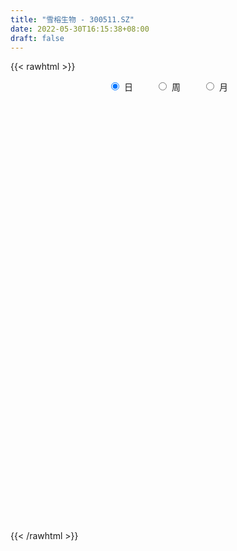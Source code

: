 ```yaml
---
title: "雪榕生物 - 300511.SZ"
date: 2022-05-30T16:15:38+08:00
draft: false
---
```

{{< rawhtml >}}
    <div style="text-align: center">
        <label style="padding: 1rem;"><input style="margin-right: .5rem" type="radio" name="period" value="D" checked onclick="period_change(this)">日</label>
        <label style="padding: 1rem;"><input style="margin-right: .5rem" type="radio" name="period" value="W" onclick="period_change(this)">周</label>
        <label style="padding: 1rem;"><input style="margin-right: .5rem" type="radio" name="period" value="M" onclick="period_change(this)">月</label>
    </div>
    <div id="chart" style="height: 700px;"></div> 
    <script type="text/javascript">
        const D_v = [44105.05,48183.0,91021.62,56270.04,50397.91,55026.32,52101.55,56807.68,42021.41,59966.57,47450.3,45475.47,121445.11,72279.64,46124.0,41350.64,119183.31,88442.79,115223.0,77424.42,81793.3,76976.59,114224.34,169568.9,143324.99,143566.6,100910.47,79691.51,151048.76,86563.44,61925.25,66791.59,56561.8,109173.75,76303.4,60794.89,41302.2,80611.45,168809.55,104463.49,280305.01,155764.89,231753.25,392943.14,343213.12,231057.03,154449.56,175449.42,215106.99,144795.29,91405.45,91429.14,91650.28,351792.49,144865.39,103583.83,100974.8,97879.5,126583.24,91226.6,120146.3,159787.6,432576.89,272882.34,184218.5,126060.8,100866.43,78853.87,89069.6,71486.83,101091.0,67487.87,121343.49,80609.3,71752.02,50820.68,119607.05,84742.23,64985.0,168817.7,167848.0,98514.15,75879.36,81253.44,53378.8,143262.3,135442.17,66050.2,89398.7,73945.43,69590.65,61845.95,50709.11,45863.32,161149.28,209681.33,131651.74,96053.96,64115.15,160103.49,105502.4,116628.65,71877.2,69731.7,63117.65,247404.85,145472.75,131376.05,135578.92,163453.27,186501.8,229728.95,319893.88,370454.08,218494.8,186857.35,165157.24,142527.35,136182.25,124388.95,158692.09,120150.5,90552.47,144576.44,78513.25,93270.04,108899.87,78998.01,85967.89,82043.5,87325.1,81873.4,69742.25,79411.39,41191.35,61521.7,40797.6,41831.65,79365.2,117081.95,69969.27,77482.04,64727.15,94254.89,283208.64,212677.29,139303.24,132384.7,148859.9,167330.5,164919.76,124432.65,114529.89,156325.25,86638.79,229103.77,305324.61,320240.43,236280.56,153918.71,297615.9,779613.52,595755.67,423946.59,372591.3,426921.8,210145.46,224229.0,152077.8,101393.2,262967.05,94788.69,90311.86,86874.75,69801.15,92676.85,97233.24,75471.78,101868.75,60715.85,83161.24,56642.45,73461.25,59890.05,107588.43,81659.0,98223.41,135690.95,71035.7,64750.3,70504.45,134549.78,84451.7,87719.94,89473.85,115909.9,110496.95,81986.12,101397.95,79595.27,99162.25,85979.6,74522.75,248680.76,356807.7,239466.9,137625.9,99340.76,164837.9,120725.53,324627.28,214015.73,163363.37,178017.55,182155.35,146765.42,111727.8,317744.75,216799.9,232959.84,309408.63,239467.78,357927.95,342467.8,386340.88,317728.95,262374.2,202306.75,131460.35,186450.77,143966.0,105448.94,98058.4,101684.13,183606.7,159068.27,121143.95,91070.65,68399.05,175207.04,119706.35,79776.0,102136.15,85482.2,110465.25,110916.23,70596.64,60146.0,66246.2,72972.0]
const D_histogram = [0.0,-0.0095726496,0.0009054472,0.0093597344,0.0128901335,0.0188634759,0.0215446453,0.0181436287,0.0110673496,0.0147967455,0.0116679939,0.007568992,0.0202902505,0.0166757652,0.0157373548,0.0139368742,-0.0100393219,-0.0364242471,-0.0781689968,-0.1016474296,-0.120510732,-0.1199016068,-0.1106752524,-0.0803247792,-0.0547346558,-0.0231341263,-0.0110682211,0.0015481816,0.0189501371,0.0211653848,0.0162502377,0.008362873,0.0028360478,0.0150264404,0.0102067576,-0.0012160587,-0.006603367,-0.0085484504,0.0102925568,0.0175382115,0.0445379172,0.0555987804,0.0782991187,0.1171372319,0.1254966539,0.0999884898,0.0837181902,0.0528402815,-0.0048404555,-0.0730950509,-0.1059419205,-0.1139943867,-0.1026333781,-0.1471127439,-0.163936189,-0.1653607654,-0.1611492965,-0.1468769775,-0.1222448923,-0.0985139065,-0.0808344332,-0.0498215339,0.0231360194,0.0393724789,0.0478343246,0.043850642,0.0340897599,0.0332671813,0.0380142565,0.0369823182,0.0240017156,0.0201120976,-0.0021721191,-0.0150291119,-0.0142491211,-0.0119500881,0.0039713015,0.014185534,0.0240839121,0.0466122468,0.0610915196,0.0651602926,0.0674475738,0.0594101478,0.0541217957,0.0583684991,0.0433470489,0.0265099955,0.0285024607,0.0197913099,0.0149937107,0.004570078,-0.010120189,-0.0145661896,0.0112875193,0.0381588857,0.0488562476,0.0474675768,0.0429354596,0.0321055772,0.0261192189,0.0336337978,0.0319091485,0.0237730348,0.0132670177,0.033066751,0.0330958192,0.0263996514,0.0093973237,0.0193521749,0.0341501267,0.0517682488,0.0828759703,0.1174282189,0.1156844334,0.0948478006,0.0763219638,0.067061634,0.0435196867,0.0185429824,0.0188229459,0.0061577733,-0.007589499,-0.0353169436,-0.0485748709,-0.0621686967,-0.0732042216,-0.0723182557,-0.0651180994,-0.0675910672,-0.0771196242,-0.0699735615,-0.0551440013,-0.0501901655,-0.0432752407,-0.0468821817,-0.0421100259,-0.034792908,-0.0204413429,-0.0030246419,0.0058344588,0.013957528,0.0135035104,0.0134101538,0.0275570682,0.0294034432,0.0303962151,0.0326471732,0.0291125631,0.0278141975,0.0355802544,0.0325850958,0.0152696391,0.015378465,0.0123278519,0.0259359069,0.0377256428,0.0540534361,0.033955869,0.029017992,0.0382418654,0.1112927255,0.1277303863,0.1234855938,0.1081330405,0.0500006388,0.0120222799,-0.0343347873,-0.0745006236,-0.1027669651,-0.1614258903,-0.1852754237,-0.2047798918,-0.1945447002,-0.176611408,-0.1454561821,-0.1117826253,-0.0818701354,-0.0748417722,-0.0638474726,-0.0514363956,-0.0361179786,-0.02990882,-0.0162647848,0.0051901748,0.0131735672,0.0243900707,0.0216732086,0.0211652106,0.0194673696,0.0260028644,0.0360206342,0.0412320137,0.0385964393,0.0310927381,0.00554404,-0.0197774176,-0.0269913831,-0.0173108235,-0.0211216545,-0.0478187799,-0.0484233202,-0.0395514192,0.0055176764,0.0587739436,0.082965377,0.0855677559,0.076859793,0.0747457432,0.0696851487,0.0852203575,0.0858525823,0.0794677944,0.0707529866,0.0666169416,0.0456322854,0.0176359978,0.0281538526,0.0219909659,0.0184093932,0.0338223005,0.0321757499,0.0402712939,0.057147709,0.054262151,0.0160434034,-0.0532035819,-0.1406998691,-0.204094603,-0.2026458027,-0.1933535944,-0.1683427079,-0.1395124965,-0.1165016994,-0.0674466528,-0.0332033461,-0.0150685775,-0.0009266958,0.0106114697,0.0332903504,0.0336075035,0.0313027146,0.032509432,0.037056093,0.047202424,0.0295865697,0.0266965892,0.0248308555,0.02556284,0.0227209761]
const D_fast = [0.0,-0.011965812,-0.0012613534,0.0095328675,0.0162857998,0.0269750112,0.035042342,0.0361772326,0.0318677909,0.0392963732,0.03908462,0.0368778661,0.0546716873,0.0552261433,0.0582220716,0.0599058095,0.0334197829,-0.002071204,-0.0633582029,-0.1122484932,-0.1612394785,-0.190605755,-0.2090482137,-0.1987789354,-0.1868724759,-0.1610554779,-0.151756628,-0.13875318,-0.1166136901,-0.1091070962,-0.109959684,-0.1157563304,-0.1205741436,-0.1046271409,-0.1068951344,-0.1186219653,-0.1256601153,-0.1297423113,-0.108328165,-0.0966979573,-0.0585637723,-0.033603214,0.0086719039,0.0767943251,0.1165279106,0.1160168689,0.1206761169,0.1030082786,0.0441174277,-0.0424109304,-0.1017432802,-0.138294343,-0.152591679,-0.2338492307,-0.2916567231,-0.3344214909,-0.3704973461,-0.3929442714,-0.3988734093,-0.3997709001,-0.4023000351,-0.3837425193,-0.3050009612,-0.2789213819,-0.258500955,-0.2515219772,-0.2527604194,-0.2452662026,-0.2310155632,-0.2228019219,-0.2297820956,-0.2286436893,-0.2514709358,-0.2680852065,-0.2708674961,-0.2715559851,-0.2546417701,-0.2408811541,-0.2249617979,-0.1907804016,-0.1610282488,-0.1406694027,-0.121520228,-0.1147051171,-0.1064630203,-0.0876241921,-0.09180888,-0.1020184346,-0.0929003542,-0.0966636775,-0.097712849,-0.1069939623,-0.1242142765,-0.1323018245,-0.1036262358,-0.067215148,-0.0443037242,-0.0338255007,-0.027623753,-0.0304272412,-0.0298837947,-0.0139607664,-0.0077081286,-0.0099009835,-0.0170902462,0.0109761748,0.0192791978,0.0191829429,0.0045299461,0.019322841,0.0426583246,0.0732185088,0.1250452229,0.1889545263,0.2161318491,0.2190071664,0.2195618206,0.2270668992,0.2144048737,0.1940639149,0.1990496149,0.1879238856,0.1722792386,0.1357225581,0.1103209131,0.081184913,0.0518483328,0.0346547348,0.0255753662,0.0062046316,-0.0226038315,-0.0329511592,-0.0319075993,-0.0395013048,-0.0434051902,-0.0587326767,-0.0644880273,-0.0658691364,-0.056627907,-0.0399673665,-0.0296496511,-0.0180371999,-0.0151153399,-0.011856158,0.0091800234,0.0183772592,0.0269690849,0.0373818363,0.041125367,0.0467805507,0.0634416713,0.0685927865,0.0550947397,0.0590481818,0.0590795317,0.0791715634,0.10039271,0.1302338623,0.1186252624,0.1209418835,0.1397262232,0.2406002647,0.288970522,0.315597128,0.3272778349,0.2816455929,0.2466728039,0.1917320399,0.1329410476,0.0789829649,-0.0200324329,-0.0902008222,-0.1609002632,-0.1993012467,-0.2255208065,-0.2307296262,-0.2250017256,-0.2155567696,-0.2272388495,-0.232206418,-0.2326544399,-0.2263655176,-0.2276335639,-0.2180557249,-0.1953032217,-0.1840264374,-0.1667124163,-0.1640109762,-0.1592276715,-0.1560586702,-0.1430224592,-0.1239995309,-0.1084801479,-0.1014666126,-0.1011971292,-0.1253598174,-0.1556256293,-0.1695874406,-0.1642345868,-0.1733258315,-0.2119776519,-0.2246880222,-0.225703976,-0.1792554614,-0.1113057082,-0.0663729305,-0.0423786127,-0.0318716273,-0.0152992413,-0.0029385487,0.0339017496,0.0559971199,0.0694792806,0.0784527195,0.0909709098,0.0813943249,0.0578070368,0.0753633548,0.0746982096,0.0757189851,0.0995874676,0.1059848545,0.124148222,0.1553115643,0.1659915441,0.1317836473,0.0492357665,-0.073435488,-0.1878538726,-0.237066523,-0.2761127133,-0.2931875037,-0.2992354165,-0.3053500442,-0.2731566609,-0.2472141906,-0.2328465664,-0.2189363587,-0.2047453258,-0.1737438575,-0.1650248285,-0.1595039387,-0.1501698634,-0.1363591791,-0.1144122421,-0.124631454,-0.1208472872,-0.116505307,-0.1093826125,-0.1065442324]
const D_slow = [0.0,-0.0023931624,-0.0021668006,0.000173133,0.0033956664,0.0081115354,0.0134976967,0.0180336039,0.0208004413,0.0244996276,0.0274166261,0.0293088741,0.0343814367,0.0385503781,0.0424847168,0.0459689353,0.0434591048,0.0343530431,0.0148107939,-0.0106010635,-0.0407287465,-0.0707041482,-0.0983729613,-0.1184541561,-0.1321378201,-0.1379213517,-0.1406884069,-0.1403013615,-0.1355638272,-0.130272481,-0.1262099216,-0.1241192034,-0.1234101914,-0.1196535813,-0.1171018919,-0.1174059066,-0.1190567483,-0.1211938609,-0.1186207217,-0.1142361689,-0.1031016895,-0.0892019944,-0.0696272148,-0.0403429068,-0.0089687433,0.0160283791,0.0369579267,0.050167997,0.0489578832,0.0306841205,0.0041986403,-0.0242999563,-0.0499583009,-0.0867364868,-0.1277205341,-0.1690607254,-0.2093480496,-0.2460672939,-0.276628517,-0.3012569936,-0.3214656019,-0.3339209854,-0.3281369806,-0.3182938608,-0.3063352797,-0.2953726192,-0.2868501792,-0.2785333839,-0.2690298198,-0.2597842402,-0.2537838113,-0.2487557869,-0.2492988167,-0.2530560946,-0.2566183749,-0.2596058969,-0.2586130716,-0.2550666881,-0.24904571,-0.2373926484,-0.2221197684,-0.2058296953,-0.1889678018,-0.1741152649,-0.160584816,-0.1459926912,-0.1351559289,-0.1285284301,-0.1214028149,-0.1164549874,-0.1127065597,-0.1115640403,-0.1140940875,-0.1177356349,-0.1149137551,-0.1053740337,-0.0931599718,-0.0812930776,-0.0705592126,-0.0625328184,-0.0560030136,-0.0475945642,-0.0396172771,-0.0336740184,-0.0303572639,-0.0220905762,-0.0138166214,-0.0072167085,-0.0048673776,-0.0000293339,0.0085081978,0.02145026,0.0421692526,0.0715263073,0.1004474157,0.1241593658,0.1432398568,0.1600052653,0.1708851869,0.1755209325,0.180226669,0.1817661123,0.1798687376,0.1710395017,0.158895784,0.1433536098,0.1250525544,0.1069729905,0.0906934656,0.0737956988,0.0545157927,0.0370224024,0.023236402,0.0106888607,-0.0001299495,-0.0118504949,-0.0223780014,-0.0310762284,-0.0361865641,-0.0369427246,-0.0354841099,-0.0319947279,-0.0286188503,-0.0252663118,-0.0183770448,-0.011026184,-0.0034271302,0.0047346631,0.0120128039,0.0189663532,0.0278614168,0.0360076908,0.0398251006,0.0436697168,0.0467516798,0.0532356565,0.0626670672,0.0761804262,0.0846693935,0.0919238915,0.1014843578,0.1293075392,0.1612401358,0.1921115342,0.2191447943,0.231644954,0.234650524,0.2260668272,0.2074416713,0.18174993,0.1413934574,0.0950746015,0.0438796285,-0.0047565465,-0.0489093985,-0.085273444,-0.1132191004,-0.1336866342,-0.1523970773,-0.1683589454,-0.1812180443,-0.190247539,-0.197724744,-0.2017909402,-0.2004933965,-0.1972000047,-0.191102487,-0.1856841848,-0.1803928822,-0.1755260398,-0.1690253237,-0.1600201651,-0.1497121617,-0.1400630519,-0.1322898673,-0.1309038573,-0.1358482117,-0.1425960575,-0.1469237634,-0.152204177,-0.164158872,-0.176264702,-0.1861525568,-0.1847731377,-0.1700796518,-0.1493383076,-0.1279463686,-0.1087314203,-0.0900449845,-0.0726236973,-0.051318608,-0.0298554624,-0.0099885138,0.0076997329,0.0243539683,0.0357620396,0.040171039,0.0472095022,0.0527072437,0.0573095919,0.0657651671,0.0738091046,0.083876928,0.0981638553,0.111729393,0.1157402439,0.1024393484,0.0672643811,0.0162407304,-0.0344207203,-0.0827591189,-0.1248447959,-0.15972292,-0.1888483448,-0.205710008,-0.2140108445,-0.2177779889,-0.2180096629,-0.2153567955,-0.2070342079,-0.198632332,-0.1908066533,-0.1826792953,-0.1734152721,-0.1616146661,-0.1542180237,-0.1475438764,-0.1413361625,-0.1349454525,-0.1292652085]
const D_data = [['2021-05-19', 8.73, 8.75, 8.7, 8.77],['2021-05-20', 8.77, 8.6, 8.58, 8.77],['2021-05-21', 8.59, 8.85, 8.58, 9.08],['2021-05-24', 8.85, 8.88, 8.73, 8.94],['2021-05-25', 8.79, 8.86, 8.75, 8.88],['2021-05-26', 8.87, 8.93, 8.8, 8.99],['2021-05-27', 9.04, 8.93, 8.91, 9.04],['2021-05-28', 8.93, 8.87, 8.83, 8.97],['2021-05-31', 8.86, 8.81, 8.75, 8.86],['2021-06-01', 8.81, 8.95, 8.81, 8.95],['2021-06-02', 8.96, 8.88, 8.87, 8.99],['2021-06-03', 8.94, 8.86, 8.84, 8.95],['2021-06-04', 8.84, 9.11, 8.82, 9.22],['2021-06-07', 9.1, 8.95, 8.91, 9.1],['2021-06-08', 8.97, 8.99, 8.88, 9.01],['2021-06-09', 8.94, 8.99, 8.93, 9.05],['2021-06-10', 8.99, 8.65, 8.61, 9.0],['2021-06-11', 8.68, 8.47, 8.47, 8.68],['2021-06-15', 8.3, 8.05, 7.9, 8.31],['2021-06-16', 8.04, 8.03, 7.96, 8.25],['2021-06-17', 8.03, 7.88, 7.84, 8.06],['2021-06-18', 7.89, 7.97, 7.73, 7.98],['2021-06-21', 7.93, 8.0, 7.88, 8.19],['2021-06-22', 8.0, 8.28, 7.95, 8.39],['2021-06-23', 8.28, 8.3, 8.06, 8.42],['2021-06-24', 8.26, 8.48, 8.16, 8.56],['2021-06-25', 8.44, 8.32, 8.27, 8.49],['2021-06-28', 8.33, 8.37, 8.29, 8.45],['2021-06-29', 8.36, 8.5, 8.2, 8.65],['2021-06-30', 8.49, 8.36, 8.28, 8.5],['2021-07-01', 8.37, 8.26, 8.21, 8.4],['2021-07-02', 8.21, 8.18, 8.1, 8.48],['2021-07-05', 8.13, 8.16, 8.03, 8.22],['2021-07-06', 8.2, 8.39, 8.08, 8.42],['2021-07-07', 8.27, 8.19, 8.16, 8.33],['2021-07-08', 8.19, 8.05, 8.04, 8.2],['2021-07-09', 8.01, 8.06, 7.99, 8.1],['2021-07-12', 8.1, 8.06, 8.04, 8.14],['2021-07-13', 8.05, 8.35, 7.92, 8.36],['2021-07-14', 8.28, 8.27, 8.24, 8.45],['2021-07-15', 8.29, 8.62, 8.02, 8.68],['2021-07-16', 8.49, 8.55, 8.43, 8.67],['2021-07-19', 8.53, 8.83, 8.26, 8.96],['2021-07-20', 8.82, 9.27, 8.73, 9.68],['2021-07-21', 8.98, 9.11, 8.85, 9.11],['2021-07-22', 8.99, 8.73, 8.69, 8.99],['2021-07-23', 8.66, 8.81, 8.62, 8.85],['2021-07-26', 8.73, 8.56, 8.53, 8.92],['2021-07-27', 8.51, 8.01, 7.99, 8.51],['2021-07-28', 7.99, 7.51, 7.43, 7.99],['2021-07-29', 7.58, 7.61, 7.54, 7.67],['2021-07-30', 7.58, 7.72, 7.43, 7.75],['2021-08-02', 7.7, 7.88, 7.65, 7.94],['2021-08-03', 7.32, 6.98, 6.82, 7.33],['2021-08-04', 6.88, 7.02, 6.85, 7.03],['2021-08-05', 7.0, 7.01, 6.93, 7.06],['2021-08-06', 7.04, 6.93, 6.86, 7.04],['2021-08-09', 6.88, 6.95, 6.88, 6.96],['2021-08-10', 6.95, 7.04, 6.89, 7.11],['2021-08-11', 7.05, 7.03, 6.97, 7.08],['2021-08-12', 7.03, 6.95, 6.93, 7.06],['2021-08-13', 6.94, 7.15, 6.89, 7.17],['2021-08-16', 7.13, 7.9, 7.08, 8.36],['2021-08-17', 7.75, 7.41, 7.38, 7.84],['2021-08-18', 7.41, 7.37, 7.29, 7.58],['2021-08-19', 7.32, 7.22, 7.15, 7.37],['2021-08-20', 7.2, 7.1, 7.0, 7.2],['2021-08-23', 7.12, 7.17, 7.09, 7.19],['2021-08-24', 7.17, 7.24, 7.13, 7.28],['2021-08-25', 7.23, 7.17, 7.11, 7.23],['2021-08-26', 7.15, 6.97, 6.97, 7.17],['2021-08-27', 6.95, 7.02, 6.92, 7.05],['2021-08-30', 6.95, 6.69, 6.63, 6.95],['2021-08-31', 6.69, 6.67, 6.58, 6.76],['2021-09-01', 6.65, 6.76, 6.61, 6.77],['2021-09-02', 6.76, 6.74, 6.67, 6.76],['2021-09-03', 6.7, 6.92, 6.7, 7.03],['2021-09-06', 6.89, 6.89, 6.8, 6.93],['2021-09-07', 6.87, 6.92, 6.85, 6.95],['2021-09-08', 6.92, 7.16, 6.9, 7.31],['2021-09-09', 7.15, 7.17, 7.15, 7.43],['2021-09-10', 7.15, 7.11, 7.07, 7.28],['2021-09-13', 7.08, 7.13, 6.93, 7.17],['2021-09-14', 7.12, 7.01, 6.98, 7.22],['2021-09-15', 7.04, 7.03, 6.94, 7.1],['2021-09-16', 7.05, 7.17, 7.03, 7.26],['2021-09-17', 7.18, 6.92, 6.84, 7.18],['2021-09-22', 6.79, 6.82, 6.78, 6.9],['2021-09-23', 6.85, 7.02, 6.83, 7.09],['2021-09-24', 7.02, 6.87, 6.84, 7.02],['2021-09-27', 6.95, 6.88, 6.8, 6.98],['2021-09-28', 6.88, 6.76, 6.67, 6.93],['2021-09-29', 6.71, 6.62, 6.62, 6.78],['2021-09-30', 6.68, 6.67, 6.63, 6.72],['2021-10-08', 6.69, 7.09, 6.69, 7.09],['2021-10-11', 7.08, 7.25, 6.99, 7.45],['2021-10-12', 7.15, 7.17, 7.08, 7.34],['2021-10-13', 7.29, 7.07, 6.96, 7.29],['2021-10-14', 7.11, 7.04, 6.96, 7.11],['2021-10-15', 7.04, 6.94, 6.92, 7.35],['2021-10-18', 6.79, 6.97, 6.61, 7.04],['2021-10-19', 6.97, 7.16, 6.85, 7.21],['2021-10-20', 7.12, 7.08, 7.04, 7.22],['2021-10-21', 7.1, 6.99, 6.98, 7.16],['2021-10-22', 7.04, 6.92, 6.9, 7.08],['2021-10-25', 7.04, 7.34, 7.04, 7.45],['2021-10-26', 7.31, 7.17, 7.16, 7.39],['2021-10-27', 7.14, 7.09, 6.91, 7.2],['2021-10-28', 7.09, 6.91, 6.75, 7.09],['2021-10-29', 6.82, 7.24, 6.81, 7.31],['2021-11-01', 7.24, 7.39, 7.2, 7.58],['2021-11-02', 7.39, 7.55, 7.37, 7.73],['2021-11-03', 7.51, 7.91, 7.45, 8.15],['2021-11-04', 7.88, 8.22, 7.8, 8.38],['2021-11-05', 8.1, 7.96, 7.88, 8.14],['2021-11-08', 7.9, 7.76, 7.69, 8.0],['2021-11-09', 7.7, 7.77, 7.67, 7.96],['2021-11-10', 7.71, 7.89, 7.64, 7.89],['2021-11-11', 7.88, 7.69, 7.66, 7.89],['2021-11-12', 7.64, 7.59, 7.54, 7.74],['2021-11-15', 7.6, 7.88, 7.59, 7.9],['2021-11-16', 7.86, 7.72, 7.68, 7.91],['2021-11-17', 7.69, 7.66, 7.52, 7.7],['2021-11-18', 7.7, 7.38, 7.38, 7.72],['2021-11-19', 7.37, 7.44, 7.26, 7.47],['2021-11-22', 7.47, 7.34, 7.29, 7.47],['2021-11-23', 7.36, 7.27, 7.23, 7.39],['2021-11-24', 7.24, 7.35, 7.22, 7.36],['2021-11-25', 7.36, 7.41, 7.26, 7.45],['2021-11-26', 7.37, 7.26, 7.23, 7.4],['2021-11-29', 7.2, 7.09, 7.06, 7.28],['2021-11-30', 7.1, 7.24, 7.09, 7.29],['2021-12-01', 7.26, 7.35, 7.2, 7.36],['2021-12-02', 7.39, 7.24, 7.23, 7.44],['2021-12-03', 7.23, 7.26, 7.23, 7.32],['2021-12-06', 7.26, 7.1, 7.09, 7.27],['2021-12-07', 7.12, 7.17, 7.05, 7.17],['2021-12-08', 7.19, 7.2, 7.14, 7.22],['2021-12-09', 7.2, 7.32, 7.18, 7.4],['2021-12-10', 7.32, 7.43, 7.3, 7.52],['2021-12-13', 7.46, 7.39, 7.35, 7.51],['2021-12-14', 7.42, 7.43, 7.3, 7.47],['2021-12-15', 7.45, 7.35, 7.32, 7.45],['2021-12-16', 7.36, 7.36, 7.35, 7.47],['2021-12-17', 7.4, 7.59, 7.3, 7.8],['2021-12-20', 7.58, 7.5, 7.47, 7.7],['2021-12-21', 7.45, 7.52, 7.4, 7.54],['2021-12-22', 7.54, 7.57, 7.52, 7.67],['2021-12-23', 7.54, 7.52, 7.52, 7.78],['2021-12-24', 7.5, 7.56, 7.48, 7.73],['2021-12-27', 7.6, 7.72, 7.6, 7.89],['2021-12-28', 7.65, 7.63, 7.55, 7.75],['2021-12-29', 7.56, 7.42, 7.4, 7.62],['2021-12-30', 7.4, 7.61, 7.4, 7.75],['2021-12-31', 7.65, 7.58, 7.54, 7.69],['2022-01-04', 7.68, 7.84, 7.59, 7.93],['2022-01-05', 8.0, 7.92, 7.84, 8.3],['2022-01-06', 8.21, 8.1, 7.91, 8.39],['2022-01-07', 7.95, 7.68, 7.67, 8.05],['2022-01-10', 7.61, 7.84, 7.58, 7.98],['2022-01-11', 8.1, 8.07, 8.0, 8.39],['2022-01-12', 8.03, 9.17, 7.91, 9.68],['2022-01-13', 9.09, 8.82, 8.77, 9.26],['2022-01-14', 8.92, 8.72, 8.63, 9.07],['2022-01-17', 8.87, 8.65, 8.47, 8.87],['2022-01-18', 8.52, 8.01, 7.98, 8.76],['2022-01-19', 7.88, 8.06, 7.83, 8.18],['2022-01-20', 7.99, 7.75, 7.72, 8.18],['2022-01-21', 7.71, 7.58, 7.56, 7.82],['2022-01-24', 7.52, 7.5, 7.42, 7.65],['2022-01-25', 7.28, 6.8, 6.77, 7.29],['2022-01-26', 6.8, 6.89, 6.74, 6.94],['2022-01-27', 6.86, 6.68, 6.66, 6.91],['2022-01-28', 6.75, 6.87, 6.7, 6.93],['2022-02-07', 6.95, 6.89, 6.78, 6.97],['2022-02-08', 6.95, 7.05, 6.91, 7.13],['2022-02-09', 7.05, 7.14, 7.01, 7.18],['2022-02-10', 7.11, 7.17, 7.07, 7.2],['2022-02-11', 7.15, 6.9, 6.88, 7.15],['2022-02-14', 6.88, 6.92, 6.84, 7.02],['2022-02-15', 6.99, 6.93, 6.88, 7.08],['2022-02-16', 6.97, 6.98, 6.92, 7.0],['2022-02-17', 6.92, 6.87, 6.85, 7.0],['2022-02-18', 6.82, 6.97, 6.8, 6.98],['2022-02-21', 6.99, 7.13, 6.98, 7.17],['2022-02-22', 7.08, 7.02, 6.96, 7.16],['2022-02-23', 7.13, 7.1, 6.99, 7.24],['2022-02-24', 7.03, 6.94, 6.87, 7.15],['2022-02-25', 6.96, 6.95, 6.92, 7.08],['2022-02-28', 6.97, 6.92, 6.81, 6.99],['2022-03-01', 6.92, 7.03, 6.91, 7.04],['2022-03-02', 7.02, 7.12, 6.97, 7.24],['2022-03-03', 7.1, 7.11, 7.05, 7.19],['2022-03-04', 7.18, 7.03, 6.99, 7.18],['2022-03-07', 7.02, 6.95, 6.89, 7.14],['2022-03-08', 6.94, 6.63, 6.63, 6.94],['2022-03-09', 6.65, 6.47, 6.15, 6.73],['2022-03-10', 6.58, 6.57, 6.51, 6.72],['2022-03-11', 6.52, 6.75, 6.44, 6.75],['2022-03-14', 6.66, 6.56, 6.54, 6.84],['2022-03-15', 6.55, 6.14, 6.12, 6.66],['2022-03-16', 6.21, 6.33, 6.05, 6.36],['2022-03-17', 6.36, 6.41, 6.33, 6.52],['2022-03-18', 6.38, 6.97, 6.37, 7.11],['2022-03-21', 6.9, 7.34, 6.8, 7.41],['2022-03-22', 7.15, 7.22, 7.07, 7.37],['2022-03-23', 7.11, 7.07, 7.02, 7.23],['2022-03-24', 7.0, 6.96, 6.92, 7.12],['2022-03-25', 6.96, 7.06, 6.92, 7.23],['2022-03-28', 7.2, 7.05, 6.98, 7.23],['2022-03-29', 7.0, 7.39, 6.99, 7.44],['2022-03-30', 7.26, 7.31, 7.14, 7.36],['2022-03-31', 7.26, 7.27, 7.21, 7.43],['2022-04-01', 7.32, 7.26, 7.21, 7.54],['2022-04-06', 7.04, 7.34, 6.95, 7.42],['2022-04-07', 7.31, 7.11, 7.07, 7.35],['2022-04-08', 7.19, 6.92, 6.9, 7.19],['2022-04-11', 6.9, 7.38, 6.88, 7.66],['2022-04-12', 7.25, 7.21, 7.03, 7.34],['2022-04-13', 7.18, 7.24, 7.04, 7.4],['2022-04-14', 7.24, 7.54, 7.06, 7.55],['2022-04-15', 7.5, 7.4, 7.25, 7.5],['2022-04-18', 7.49, 7.58, 7.46, 8.06],['2022-04-19', 7.61, 7.81, 7.5, 7.93],['2022-04-20', 7.71, 7.66, 7.56, 8.07],['2022-04-21', 7.52, 7.15, 7.09, 7.77],['2022-04-22', 7.06, 6.47, 6.41, 7.12],['2022-04-25', 6.32, 5.75, 5.73, 6.32],['2022-04-26', 5.81, 5.51, 5.45, 5.9],['2022-04-27', 5.5, 5.99, 5.37, 6.03],['2022-04-28', 5.98, 5.95, 5.87, 6.15],['2022-04-29', 6.01, 6.08, 5.99, 6.12],['2022-05-05', 6.08, 6.13, 6.02, 6.24],['2022-05-06', 6.0, 6.07, 5.91, 6.2],['2022-05-09', 6.02, 6.49, 6.02, 6.58],['2022-05-10', 6.43, 6.46, 6.35, 6.64],['2022-05-11', 6.38, 6.35, 6.34, 6.55],['2022-05-12', 6.31, 6.35, 6.24, 6.48],['2022-05-13', 6.36, 6.36, 6.27, 6.48],['2022-05-16', 6.48, 6.58, 6.36, 6.68],['2022-05-17', 6.57, 6.36, 6.31, 6.57],['2022-05-18', 6.31, 6.32, 6.27, 6.44],['2022-05-19', 6.25, 6.36, 6.2, 6.41],['2022-05-20', 6.35, 6.42, 6.32, 6.45],['2022-05-23', 6.4, 6.54, 6.38, 6.59],['2022-05-24', 6.51, 6.18, 6.18, 6.58],['2022-05-25', 6.2, 6.31, 6.18, 6.31],['2022-05-26', 6.32, 6.31, 6.13, 6.36],['2022-05-27', 6.28, 6.34, 6.2, 6.36],['2022-05-30', 6.39, 6.29, 6.26, 6.5]]
const W_v = [306144.94,277089.55,220577.56,128524.93,114301.92,150573.75,166359.02,320693.07,260692.18,109357.56,86397.58,93411.08,97375.51,51850.99,65201.19,56407.98,48884.15,41430.06,43051.23,37607.16,37632.7,70051.25,83906.93,39027.82,39630.27,33706.6,37582.25,57574.41,37771.94,12984.6,9093.99,28660.91,63254.9,280605.86,129727.0,106040.4,70763.88,171421.01,112536.3,229754.82,244284.16,570919.7000000001,645856.4,1198799.74,538363.0,283249.7,230881.42,365605.24,289176.89,295555.52,408574.12,411841.99,300926.64,195462.5,174501.74,206128.64,192175.15,431058.69,306640.01,207862.44,204364.9,155787.67,180930.79,204192.33,222969.85,263894.08,234079.97,321589.56,270702.46,210811.61,311312.48,192515.49,175493.52,150277.82,95721.64,164777.92,156996.98,167044.98,182960.84,395681.47,476309.68,372462.17,573950.38,476048.21,216924.0,276136.86,290108.97,341875.56,373258.59,291119.75,115888.39,430123.99,699534.59,769781.3300000001,441632.29,384335.15,448348.01,257045.72,260795.38,350767.18,282082.91,559413.9300000001,327316.88,394909.42,301056.5,191343.48,240743.22,265347.96,372765.87,233781.47,287436.77,341452.64,37798.15,171347.95,296421.79,230905.65,291742.44,207255.29,156583.91,148174.44,211506.98,181254.48,159198.66,196145.84,160299.36,281516.83,348192.55,952240.7999999999,266969.74,696765.35,1137258.5,655916.77,513226.16,572179.75,671443.3300000001,1435768.6699999999,1288676.9800000002,1121780.8400000001,854032.63,528436.41,736415.63,2146211.5099999998,1188728.9299999999,1048432.13,2025816.29,1620160.3599999999,1279430.3599999999,900478.9600000001,645454.51,473793.3,1894555.8799999999,1773818.3799999999,1918239.9399999999,1671114.7,1079336.5699999998,1183639.48,657943.17,760544.8299999998,994758.75,656457.75,719743.8999999999,387943.6,394449.88,285831.61,130269.5,560137.6900000001,382081.76,285509.45,251129.4,319659.58,286061.96,342888.83,522439.02,787902.7000000001,442704.35,523809.45,443561.75,627221.6700000002,460558.46,412443.1,504558.26,382970.5600000001,147534.62,315144.01,776699.4299999999,497102.03,386752.9,536576.01,467510.46,368932.41,271604.72,509877.03,340223.49,320794.46,105384.1,275375.16,271523.41,270603.5,316358.86,367380.3799999999,351417.3099999999,671595.2999999999,446020.55,344136.04,789954.39,1353416.1000000001,718186.29,792866.79,595623.24,1116604.96,407989.17,444132.54,584907.08,489216.0699999999,229394.33,228009.03,161149.28,661605.6699999999,426857.6,823285.84,1325073.51,755113.1399999999,592484.75,449179.31,359543.49,340598.1,589641.99,800555.63,646846.3400000001,1090949.3700000001,2250850.3899999997,1385965.3600000001,636335.55,437051.77,333870.84,494197.49,441976.17,499264.77,587940.63,998079.16,1000749.46,440648.57,1316380.9000000001,1666839.7799999998,769632.8100000001,199742.53,623288.62,562307.74,418370.32,72972.0]
const W_histogram = [0.0,0.0308813675,-0.0009872974,-0.036415831,-0.0328939184,0.0029663705,0.0646119597,0.1950021575,0.2949449267,0.3251881596,0.3612001562,0.380101119,0.2777066799,0.1821852435,0.1335098094,0.1103365424,0.0198396163,-0.0872426468,-0.168039401,-0.2283805889,-0.2828297912,-0.2715535066,-0.1978218192,-0.149151263,-0.1602133166,-0.1582342926,-0.1568291418,-0.2503903829,-0.3037534677,-0.3081693218,-0.2806530451,-0.2133375327,-0.0929187256,0.0093345936,0.0304859867,0.0765007469,0.1162143918,0.1605702364,0.1022130331,0.0473656064,0.0195406612,0.0266595689,0.0570909898,0.094263214,0.0154981082,-0.0261330177,-0.1123063811,-0.2529718733,-0.3012299746,-0.3282960559,-0.3011941111,-0.3336785901,-0.3156209493,-0.3300251247,-0.2981233817,-0.2836736936,-0.2200424313,-0.1554587898,-0.0748725517,-0.0368624886,0.0075826351,0.0223731063,-0.0547721112,-0.0864226329,-0.0975361154,-0.0722342543,-0.0504712857,0.0055406346,0.010623887,0.0185312479,0.0461824933,0.0465485126,0.0524320154,0.0576571829,0.0792696365,0.1024687513,0.1258253212,0.1446997799,0.147148044,0.1886211248,0.2396589296,0.2738013968,0.3201355541,0.3740286712,0.3871941383,0.3640380017,0.3541489013,0.3449028444,0.3695690233,0.338375997,0.2681151237,0.2440414346,0.2502417718,0.1602116993,0.0932332902,0.0013078213,-0.0572188179,-0.0860036687,-0.1037848794,-0.1060275061,-0.1056446775,-0.0697636384,-0.061313921,-0.0460718231,-0.0851873133,-0.1069250101,-0.1051746494,-0.1128498564,-0.0827920754,-0.0560107962,-0.0655659196,-0.1134489677,-0.1395989564,-0.1398571161,-0.1715134574,-0.1628718857,-0.168914663,-0.1728721925,-0.1880038791,-0.1840031681,-0.1584580783,-0.1278603956,-0.0929131363,-0.0506376495,-0.0170760911,0.0528971596,0.09581476,0.1498301989,0.1472059119,0.1294450506,0.1794396239,0.1910146635,0.1488128091,0.1638480691,0.1650188217,0.2349132539,0.2496348692,0.2128630222,0.2137668158,0.1910422266,0.2003527784,0.2730232579,0.3267871524,0.3009816621,0.3586345507,0.3732050536,0.3666245987,0.2656437165,0.2110910941,0.1263248893,0.1809988273,0.2845396368,0.4340310136,0.5688827854,0.5854759478,0.6503785432,0.6286312373,0.5673927267,0.5305184595,0.356061871,0.1427232344,-0.0469857678,-0.1520350723,-0.2283792238,-0.211715941,-0.2101621628,-0.3309830591,-0.4698022959,-0.5372772566,-0.5577940924,-0.569186904,-0.6000378848,-0.5362367541,-0.5486809992,-0.5799400128,-0.6087036737,-0.5618769304,-0.572083525,-0.5960513338,-0.5869985681,-0.575275847,-0.6297933744,-0.6138944273,-0.4513261944,-0.3295832369,-0.2315035399,-0.2189653268,-0.2085853399,-0.1738189518,-0.1472238405,-0.0934450592,-0.0661541588,-0.0523354036,-0.0897429412,-0.1117693145,-0.0937022495,-0.062579332,-0.0292293794,0.0178746819,0.014929995,-0.0103294678,0.0060173002,0.016300753,0.0234839624,0.0672226938,0.1167495847,0.0808881584,0.012347843,-0.0086542731,-0.0159704457,-0.0162031383,-0.0132232676,0.0101512267,0.0208094974,0.0318258052,0.0328438437,0.0670338871,0.08369435,0.0965997823,0.1279529453,0.1944606388,0.209511599,0.2050838464,0.1862973664,0.1705585027,0.1680151487,0.1728546941,0.169548674,0.1641149257,0.1623637667,0.222631126,0.1789812481,0.0995199189,0.048776405,0.0211342556,0.0036288821,-0.0002318007,-0.0183117029,-0.0124055901,-0.0000431373,0.0227380053,0.0163417928,0.0442863175,0.0022062094,-0.0471015632,-0.0739966346,-0.0661200226,-0.0513894599,-0.0419525201,-0.0343180723]
const W_fast = [0.0,0.0386017094,0.0064862201,-0.0380462712,-0.0427478382,-0.0061459567,0.0716526224,0.2507933596,0.4244723604,0.5360126333,0.662324669,0.7762509115,0.7432831424,0.6933080168,0.6780100351,0.6824209037,0.5968838816,0.4679909568,0.3451843524,0.2277480173,0.1025913671,0.0459792752,0.0702555077,0.0816382482,0.0305228654,-0.0070566837,-0.0448588183,-0.2010176552,-0.3303191069,-0.4117772914,-0.454424276,-0.4404431468,-0.3432540211,-0.2386670535,-0.2098941637,-0.1447542168,-0.0759869739,0.0085114298,-0.0242925153,-0.0672985404,-0.0902383203,-0.0764545203,-0.031750352,0.0289876756,-0.045902903,-0.0940672834,-0.208317242,-0.4122257025,-0.5357912975,-0.6449313928,-0.6931279757,-0.8090321023,-0.8698796988,-0.9667901554,-1.0094192577,-1.0658879931,-1.0572673386,-1.0315483946,-0.9696802944,-0.9408858535,-0.894545071,-0.8741613232,-0.9649995685,-1.0182557484,-1.0537532598,-1.0465099623,-1.0373648151,-0.9799677361,-0.972228512,-0.9596883391,-0.9204914705,-0.908488323,-0.8894968163,-0.869857353,-0.8284274903,-0.7796111877,-0.7247982876,-0.6697488839,-0.6305136088,-0.5418852467,-0.4309327096,-0.3283398931,-0.2019718473,-0.0545715624,0.0553924393,0.1232458031,0.201893928,0.2788735823,0.395932017,0.4493329899,0.4461008975,0.483037567,0.5517983473,0.5018211996,0.458151113,0.3665525994,0.2937212557,0.2434354878,0.1997080572,0.170958554,0.1449302132,0.1633703427,0.1564915798,0.1602157219,0.0998034034,0.0513344541,0.0267911525,-0.0090965186,0.0002632435,0.0130418236,-0.0129047797,-0.0891500697,-0.1501997975,-0.1854222362,-0.2599569418,-0.2920333415,-0.3403047847,-0.3874803622,-0.4496130186,-0.4916130996,-0.5056825294,-0.5070499456,-0.4953309703,-0.465714896,-0.4364223603,-0.3532248197,-0.2863535293,-0.1948805407,-0.1607033498,-0.1461029483,-0.0512484692,0.0080802364,0.0030815842,0.0590788615,0.1015043196,0.2301270651,0.3072573978,0.3237013064,0.3780468039,0.4030827714,0.4624815178,0.6034078118,0.7388684944,0.7883084196,0.9356199459,1.0434917122,1.128567407,1.0939974538,1.092217605,1.0390326226,1.1389562674,1.3136319861,1.5716311163,1.8487035844,2.0116657338,2.2391629649,2.3745734683,2.4551831395,2.5509384871,2.4654973664,2.2878395383,2.0863840942,1.9433260216,1.8098870641,1.7736213617,1.7226345993,1.5190679381,1.2627981273,1.0610038525,0.9010384936,0.747348956,0.566488504,0.4962304461,0.3466159513,0.1703719345,-0.0105676449,-0.1042101342,-0.2574376101,-0.4304182523,-0.5681151286,-0.7002113693,-0.9121772403,-1.0497519,-1.0000152157,-0.9606680675,-0.9204642554,-0.9626673741,-1.004433722,-1.0131220719,-1.0233329207,-0.9929154043,-0.9821630435,-0.9814281393,-1.0412714121,-1.0912401141,-1.0965986115,-1.081120527,-1.0550779192,-1.0035051875,-1.0027173756,-1.0305592053,-1.0127081123,-0.9983494712,-0.9852952712,-0.9247508664,-0.8460365793,-0.861675966,-0.9271293206,-0.950295005,-0.9616037891,-0.9658872662,-0.9662132124,-0.9403009115,-0.9244402665,-0.9054675074,-0.896238508,-0.8452899927,-0.8077059423,-0.7706505645,-0.7073091652,-0.592186312,-0.5247574519,-0.4779142431,-0.4501263815,-0.4232256195,-0.3837651863,-0.3357119674,-0.296630819,-0.2610358358,-0.2221960532,-0.1062709123,-0.1051754782,-0.1597568278,-0.1983062404,-0.2206648258,-0.2372629788,-0.2411816118,-0.2638394397,-0.2610347244,-0.248683056,-0.220217412,-0.2225281763,-0.1835120722,-0.225040628,-0.2861237914,-0.3315180215,-0.3401714152,-0.3382882175,-0.3393394077,-0.3402844779]
const W_slow = [0.0,0.0077203419,0.0074735175,-0.0016304402,-0.0098539198,-0.0091123272,0.0070406627,0.0557912021,0.1295274338,0.2108244737,0.3011245127,0.3961497925,0.4655764625,0.5111227733,0.5445002257,0.5720843613,0.5770442654,0.5552336036,0.5132237534,0.4561286062,0.3854211584,0.3175327817,0.2680773269,0.2307895112,0.190736182,0.1511776089,0.1119703234,0.0493727277,-0.0265656392,-0.1036079697,-0.1737712309,-0.2271056141,-0.2503352955,-0.2480016471,-0.2403801504,-0.2212549637,-0.1922013657,-0.1520588066,-0.1265055484,-0.1146641468,-0.1097789815,-0.1031140893,-0.0888413418,-0.0652755383,-0.0614010113,-0.0679342657,-0.0960108609,-0.1592538293,-0.2345613229,-0.3166353369,-0.3919338647,-0.4753535122,-0.5542587495,-0.6367650307,-0.7112958761,-0.7822142995,-0.8372249073,-0.8760896048,-0.8948077427,-0.9040233648,-0.9021277061,-0.8965344295,-0.9102274573,-0.9318331155,-0.9562171444,-0.974275708,-0.9868935294,-0.9855083707,-0.982852399,-0.978219587,-0.9666739637,-0.9550368356,-0.9419288317,-0.927514536,-0.9076971268,-0.882079939,-0.8506236087,-0.8144486638,-0.7776616528,-0.7305063716,-0.6705916392,-0.60214129,-0.5221074014,-0.4286002336,-0.331801699,-0.2407921986,-0.1522549733,-0.0660292622,0.0263629937,0.1109569929,0.1779857738,0.2389961325,0.3015565754,0.3416095003,0.3649178228,0.3652447781,0.3509400736,0.3294391565,0.3034929366,0.2769860601,0.2505748907,0.2331339811,0.2178055008,0.2062875451,0.1849907167,0.1582594642,0.1319658019,0.1037533378,0.0830553189,0.0690526199,0.0526611399,0.024298898,-0.0106008411,-0.0455651201,-0.0884434845,-0.1291614559,-0.1713901216,-0.2146081698,-0.2616091395,-0.3076099315,-0.3472244511,-0.37918955,-0.4024178341,-0.4150772465,-0.4193462692,-0.4061219793,-0.3821682893,-0.3447107396,-0.3079092616,-0.275547999,-0.230688093,-0.1829344271,-0.1457312249,-0.1047692076,-0.0635145022,-0.0047861887,0.0576225286,0.1108382842,0.1642799881,0.2120405448,0.2621287394,0.3303845539,0.412081342,0.4873267575,0.5769853952,0.6702866586,0.7619428083,0.8283537374,0.8811265109,0.9127077332,0.9579574401,1.0290923493,1.1376001027,1.279820799,1.426189786,1.5887844218,1.7459422311,1.8877904128,2.0204200276,2.1094354954,2.145116304,2.133369862,2.0953610939,2.038266288,1.9853373027,1.932796762,1.8500509972,1.7326004233,1.5982811091,1.458832586,1.31653586,1.1665263888,1.0324672003,0.8952969505,0.7503119473,0.5981360288,0.4576667962,0.314645915,0.1656330815,0.0188834395,-0.1249355223,-0.2823838659,-0.4358574727,-0.5486890213,-0.6310848305,-0.6889607155,-0.7437020472,-0.7958483822,-0.8393031201,-0.8761090802,-0.8994703451,-0.9160088847,-0.9290927357,-0.951528471,-0.9794707996,-1.002896362,-1.018541195,-1.0258485398,-1.0213798693,-1.0176473706,-1.0202297375,-1.0187254125,-1.0146502242,-1.0087792336,-0.9919735602,-0.962786164,-0.9425641244,-0.9394771636,-0.9416407319,-0.9456333434,-0.9496841279,-0.9529899448,-0.9504521382,-0.9452497638,-0.9372933125,-0.9290823516,-0.9123238798,-0.8914002923,-0.8672503468,-0.8352621104,-0.7866469508,-0.734269051,-0.6829980894,-0.6364237478,-0.5937841221,-0.551780335,-0.5085666615,-0.466179493,-0.4251507615,-0.3845598199,-0.3289020384,-0.2841567263,-0.2592767466,-0.2470826454,-0.2417990815,-0.2408918609,-0.2409498111,-0.2455277368,-0.2486291343,-0.2486399187,-0.2429554173,-0.2388699691,-0.2277983898,-0.2272468374,-0.2390222282,-0.2575213869,-0.2740513925,-0.2868987575,-0.2973868875,-0.3059664056]
const W_data = [['2017-07-21', 11.6172, 10.715, 9.833, 11.6172],['2017-07-28', 10.6344, 11.1989, 10.1455, 11.2896],['2017-08-04', 11.1535, 10.4227, 10.4177, 11.4156],['2017-08-11', 10.4227, 10.1808, 10.1556, 10.8864],['2017-08-18', 10.2312, 10.5538, 10.1909, 10.962],['2017-08-25', 10.5689, 11.0527, 10.4933, 11.3854],['2017-09-01', 10.9973, 11.6676, 10.9721, 12.1918],['2017-09-08', 11.6726, 13.1594, 11.3551, 13.4366],['2017-09-15', 13.0284, 13.613, 12.7512, 14.1523],['2017-09-22', 13.613, 13.3661, 13.109, 13.7743],['2017-09-29', 13.3308, 13.9306, 13.109, 14.1574],['2017-10-13', 14.0666, 14.2128, 13.9255, 14.616],['2017-10-20', 14.0364, 12.7915, 12.5798, 14.3539],['2017-10-27', 12.8923, 12.595, 12.4538, 12.9226],['2017-11-03', 12.6706, 12.9931, 12.1212, 13.3358],['2017-11-10', 13.099, 13.2955, 12.6151, 13.356],['2017-11-17', 13.2955, 12.2774, 12.1514, 13.487],['2017-11-24', 12.1464, 11.587, 11.3904, 12.5496],['2017-12-01', 11.587, 11.3803, 11.0326, 11.587],['2017-12-08', 11.3904, 11.1636, 10.5336, 11.4509],['2017-12-15', 11.1636, 10.7806, 10.584, 11.3803],['2017-12-22', 10.831, 11.3148, 10.7201, 11.844],['2017-12-29', 11.1182, 12.1817, 11.1182, 12.4438],['2018-01-05', 12.1666, 12.096, 11.8037, 12.5647],['2018-01-12', 12.1968, 11.3551, 11.2896, 12.1968],['2018-01-19', 11.3954, 11.3904, 11.1384, 11.718],['2018-01-26', 11.5416, 11.2846, 11.1636, 11.718],['2018-02-02', 11.3148, 9.6919, 9.324, 11.4811],['2018-02-09', 9.6667, 9.576, 9.072, 9.8935],['2018-02-14', 9.5407, 9.7776, 9.5407, 10.0548],['2018-02-23', 9.8028, 9.9842, 9.7826, 10.075],['2018-03-02', 10.0044, 10.5134, 9.9036, 10.5437],['2018-03-09', 10.4378, 11.5315, 10.4378, 11.7734],['2018-03-16', 11.5315, 11.839, 11.5315, 13.4165],['2018-03-23', 11.9448, 11.1384, 11.088, 12.0355],['2018-03-30', 11.0124, 11.6424, 10.6848, 11.7382],['2018-04-04', 11.7583, 11.844, 11.5063, 12.0305],['2018-04-13', 11.7684, 12.217, 11.7684, 12.7915],['2018-04-20', 12.3178, 10.9771, 10.9519, 12.348],['2018-04-27', 10.9589, 10.7567, 10.6797, 11.6716],['2018-05-04', 10.6989, 10.8819, 10.6989, 11.7004],['2018-05-11', 10.6797, 11.2671, 10.2367, 11.816],['2018-05-18', 11.1901, 11.6812, 10.6026, 12.3745],['2018-05-25', 11.3827, 11.999, 11.2767, 12.8464],['2018-06-01', 12.0182, 10.4678, 10.2752, 12.0375],['2018-06-08', 10.4774, 10.593, 10.3619, 11.0456],['2018-06-15', 10.5545, 9.6204, 9.4759, 10.6797],['2018-06-22', 9.6107, 8.1566, 7.8099, 9.8033],['2018-06-29', 8.2048, 8.5514, 8.0892, 8.6188],['2018-07-06', 8.5611, 8.3203, 7.9062, 8.6092],['2018-07-13', 8.3107, 8.6959, 8.2048, 8.9077],['2018-07-20', 8.2722, 7.6173, 7.4536, 8.2722],['2018-07-27', 7.6077, 7.8773, 7.4729, 8.3011],['2018-08-03', 7.8196, 7.1358, 6.9336, 7.9062],['2018-08-10', 7.0877, 7.4151, 7.0299, 7.4632],['2018-08-17', 7.3381, 6.9817, 6.9432, 7.444],['2018-08-24', 7.001, 7.4921, 6.9529, 7.887],['2018-08-31', 7.521, 7.5788, 7.521, 8.2336],['2018-09-07', 7.6366, 7.9544, 7.5307, 8.2625],['2018-09-14', 7.9351, 7.5692, 7.5018, 7.9544],['2018-09-21', 7.6559, 7.7329, 7.184, 7.8388],['2018-09-28', 7.7618, 7.4055, 7.3862, 7.7618],['2018-10-12', 7.2706, 5.9417, 5.7491, 7.2706],['2018-10-19', 5.9706, 6.0284, 5.4409, 6.0573],['2018-10-26', 6.0284, 5.961, 5.6624, 6.3365],['2018-11-02', 5.9032, 6.2499, 5.8839, 6.2595],['2018-11-09', 6.221, 6.1439, 6.1343, 6.4039],['2018-11-16', 6.115, 6.6254, 6.0862, 6.818],['2018-11-23', 6.5869, 6.0187, 5.9321, 6.6928],['2018-11-30', 6.0091, 5.961, 5.7395, 6.1536],['2018-12-07', 6.0573, 6.1921, 6.0284, 6.4617],['2018-12-14', 6.1343, 5.8261, 5.8069, 6.1728],['2018-12-21', 5.8454, 5.8165, 5.7298, 6.0187],['2018-12-28', 5.8261, 5.7491, 5.6335, 5.9706],['2019-01-04', 5.7395, 5.9513, 5.6432, 5.961],['2019-01-11', 5.9706, 6.038, 5.9513, 6.1247],['2019-01-18', 6.0476, 6.1343, 5.9995, 6.221],['2019-01-25', 6.1536, 6.1825, 6.0669, 6.3654],['2019-02-01', 6.1343, 6.038, 5.7876, 6.2306],['2019-02-15', 6.0284, 6.6736, 5.9706, 7.001],['2019-02-22', 6.7699, 7.1166, 6.5965, 7.1551],['2019-03-01', 7.1166, 7.2514, 7.0203, 7.5114],['2019-03-08', 7.2321, 7.781, 7.2225, 8.2914],['2019-03-15', 7.7714, 8.3588, 7.7714, 9.0907],['2019-03-22', 8.3588, 8.2818, 8.0988, 8.6092],['2019-03-29', 8.2048, 8.0603, 7.704, 8.3011],['2019-04-04', 8.0603, 8.3974, 8.0122, 8.4455],['2019-04-12', 8.407, 8.6188, 8.3011, 8.9559],['2019-04-19', 8.6863, 9.37, 8.6188, 9.8033],['2019-04-26', 9.4181, 8.9463, 8.8403, 9.707],['2019-04-30', 8.9944, 8.4455, 8.3492, 9.0522],['2019-05-10', 8.0507, 9.004, 8.0122, 9.3892],['2019-05-17', 8.8885, 9.5722, 8.3107, 10.0537],['2019-05-24', 9.5626, 8.3492, 8.3107, 9.8996],['2019-05-31', 8.3492, 8.3643, 8.2472, 9.004],['2019-06-06', 8.3936, 7.7104, 7.6226, 8.579],['2019-06-14', 7.4762, 7.7494, 7.4762, 8.3253],['2019-06-21', 7.7494, 7.8763, 7.525, 8.0032],['2019-06-28', 7.9056, 7.8568, 7.8275, 8.1008],['2019-07-05', 7.9446, 7.9544, 7.8373, 8.1789],['2019-07-12', 7.9154, 7.9349, 7.5445, 8.0227],['2019-07-19', 8.257, 8.4424, 8.013, 8.6278],['2019-07-26', 8.5107, 8.1984, 8.013, 8.5107],['2019-08-02', 8.257, 8.335, 8.013, 8.4424],['2019-08-09', 8.2667, 7.564, 7.4762, 8.3058],['2019-08-16', 7.525, 7.564, 7.3395, 7.6714],['2019-08-23', 7.5445, 7.7397, 7.5445, 7.8763],['2019-08-30', 7.5347, 7.5347, 7.5152, 7.9349],['2019-09-06', 7.5738, 8.0032, 7.5542, 8.2277],['2019-09-12', 8.052, 8.0715, 7.9446, 8.2472],['2019-09-20', 8.0813, 7.6226, 7.5445, 8.1106],['2019-09-27', 7.5542, 6.9198, 6.832, 7.5542],['2019-09-30', 6.9589, 6.8906, 6.8808, 7.0272],['2019-10-11', 6.9198, 7.0272, 6.8613, 7.0858],['2019-10-18', 7.076, 6.4123, 6.3538, 7.1443],['2019-10-25', 6.4416, 6.7051, 6.3342, 6.7539],['2019-11-01', 6.627, 6.3733, 6.1098, 6.793],['2019-11-08', 6.305, 6.2074, 6.1195, 6.383],['2019-11-15', 6.1586, 5.8365, 5.8267, 6.2269],['2019-11-22', 5.8365, 5.856, 5.7096, 6.0317],['2019-11-29', 5.9146, 6.0219, 5.8658, 6.1878],['2019-12-06', 6.0414, 6.0707, 5.9146, 6.1586],['2019-12-13', 6.0512, 6.1586, 6.0024, 6.1878],['2019-12-20', 6.3147, 6.344, 6.1878, 6.4709],['2019-12-27', 6.3635, 6.3538, 6.1781, 6.4611],['2020-01-03', 6.3342, 7.0467, 6.2659, 7.1248],['2020-01-10', 6.9784, 7.0174, 6.7149, 7.1248],['2020-01-17', 6.9979, 7.4664, 6.9979, 8.1008],['2020-01-23', 7.4566, 6.9686, 6.832, 7.5054],['2020-02-07', 6.2757, 6.793, 6.2757, 7.1736],['2020-02-14', 6.8125, 7.8178, 6.7637, 8.1886],['2020-02-21', 7.7982, 7.6226, 7.4469, 8.1008],['2020-02-28', 7.5738, 6.9784, 6.9686, 7.7397],['2020-03-06', 7.115, 7.7299, 7.115, 8.091],['2020-03-13', 7.564, 7.7202, 7.0077, 7.9446],['2020-03-20', 7.7397, 8.9304, 7.2029, 9.1256],['2020-03-27', 8.5888, 8.6669, 7.9154, 9.4574],['2020-04-03', 8.5302, 8.1594, 7.9349, 9.0963],['2020-04-10', 8.1594, 8.7254, 8.1398, 9.3403],['2020-04-17', 8.6278, 8.5595, 8.3838, 8.8718],['2020-04-24', 8.5107, 9.1158, 8.3155, 9.3696],['2020-04-30', 9.0182, 10.3651, 8.8816, 11.6144],['2020-05-08', 9.9942, 10.7653, 9.8771, 11.1459],['2020-05-15', 10.6189, 10.1602, 10.0333, 10.9214],['2020-05-22', 10.1992, 11.6339, 10.0626, 12.2098],['2020-05-29', 11.4973, 11.673, 11.224, 12.6294],['2020-06-05', 11.6534, 11.8291, 11.4387, 12.4733],['2020-06-12', 11.6534, 10.7214, 10.5538, 11.6534],['2020-06-19', 10.8003, 11.1949, 10.7313, 11.3132],['2020-06-24', 11.3724, 10.7017, 10.6623, 11.4711],['2020-07-03', 10.7017, 12.6251, 10.7017, 13.207],['2020-07-10', 12.8223, 13.9961, 12.5462, 14.4399],['2020-07-17', 14.1243, 15.7024, 14.1243, 16.9156],['2020-07-24', 16.0181, 16.8663, 15.4164, 18.6614],['2020-07-31', 17.0241, 16.452, 15.6334, 17.537],['2020-08-07', 16.6493, 17.9907, 16.3633, 19.4308],['2020-08-14', 17.9414, 17.7737, 16.4718, 18.2472],['2020-08-21', 17.9513, 17.7935, 17.2707, 19.3617],['2020-08-28', 18.1091, 18.5529, 17.1523, 20.2987],['2020-09-04', 18.4642, 16.9058, 16.3929, 18.5135],['2020-09-11', 16.9255, 15.8701, 14.795, 18.2472],['2020-09-18', 15.7813, 15.4164, 15.0514, 16.4718],['2020-09-25', 15.4558, 15.8997, 14.943, 16.5211],['2020-09-30', 15.88, 15.9096, 15.1895, 16.3731],['2020-10-09', 16.2942, 17.0241, 16.0476, 17.2608],['2020-10-16', 17.0636, 16.9945, 16.7973, 17.8329],['2020-10-23', 17.0143, 15.1895, 15.0613, 17.2312],['2020-10-30', 15.1599, 14.1933, 14.1736, 15.3769],['2020-11-06', 14.1835, 14.361, 13.9073, 14.9232],['2020-11-13', 14.4301, 14.4892, 14.3216, 15.1895],['2020-11-20', 14.5977, 14.2624, 13.7298, 14.6964],['2020-11-27', 14.2821, 13.6114, 13.0196, 14.5188],['2020-12-04', 13.7593, 14.5879, 13.2662, 15.0416],['2020-12-11', 14.3413, 13.4733, 13.1873, 15.663],['2020-12-18', 13.5522, 12.7829, 12.7237, 14.0059],['2020-12-25', 12.7829, 12.27, 11.984, 13.5621],['2020-12-31', 12.3883, 12.8717, 12.2305, 13.0196],['2021-01-08', 12.8421, 11.8557, 11.5796, 13.1281],['2021-01-15', 11.8163, 11.1554, 10.8595, 11.8952],['2021-01-22', 11.0667, 11.0667, 11.0075, 11.3724],['2021-01-29', 11.0765, 10.682, 10.3466, 11.3034],['2021-02-05', 10.5143, 9.2222, 9.2124, 10.5143],['2021-02-10', 9.2124, 9.4491, 9.1137, 9.5576],['2021-02-19', 9.5378, 11.2738, 9.528, 11.3428],['2021-02-26', 11.6585, 11.1357, 10.6031, 11.7768],['2021-03-05', 11.0469, 11.116, 10.8497, 11.5401],['2021-03-12', 11.1949, 10.0606, 9.9127, 11.3626],['2021-03-19', 10.0606, 9.814, 9.6562, 10.4157],['2021-03-26', 9.814, 9.9718, 9.4885, 10.2875],['2021-04-02', 9.745, 9.7844, 9.4885, 9.9916],['2021-04-09', 9.7943, 10.1198, 9.7351, 10.1888],['2021-04-16', 9.9127, 9.814, 9.4984, 10.3861],['2021-04-23', 9.814, 9.5773, 9.528, 10.0507],['2021-04-30', 9.5773, 8.6797, 8.5811, 9.6759],['2021-05-07', 8.7488, 8.4923, 8.4825, 8.8277],['2021-05-14', 8.4923, 8.76, 8.4529, 8.81],['2021-05-21', 8.78, 8.85, 8.58, 9.08],['2021-05-28', 8.85, 8.87, 8.73, 9.04],['2021-06-04', 8.86, 9.11, 8.75, 9.22],['2021-06-11', 9.1, 8.47, 8.47, 9.1],['2021-06-18', 8.3, 7.97, 7.73, 8.31],['2021-06-25', 7.93, 8.32, 7.88, 8.56],['2021-07-02', 8.33, 8.18, 8.1, 8.65],['2021-07-09', 8.13, 8.06, 7.99, 8.42],['2021-07-16', 8.1, 8.55, 7.92, 8.68],['2021-07-23', 8.53, 8.81, 8.26, 9.68],['2021-07-30', 8.73, 7.72, 7.43, 8.92],['2021-08-06', 7.7, 6.93, 6.82, 7.94],['2021-08-13', 6.88, 7.15, 6.88, 7.17],['2021-08-20', 7.13, 7.1, 7.0, 8.36],['2021-08-27', 7.12, 7.02, 6.92, 7.28],['2021-09-03', 6.95, 6.92, 6.58, 7.03],['2021-09-10', 6.89, 7.11, 6.8, 7.43],['2021-09-17', 7.08, 6.92, 6.84, 7.26],['2021-09-24', 6.79, 6.87, 6.78, 7.09],['2021-09-30', 6.95, 6.67, 6.62, 6.98],['2021-10-08', 6.69, 7.09, 6.69, 7.09],['2021-10-15', 7.08, 6.94, 6.92, 7.45],['2021-10-22', 6.79, 6.92, 6.61, 7.22],['2021-10-29', 7.04, 7.24, 6.75, 7.45],['2021-11-05', 7.24, 7.96, 7.2, 8.38],['2021-11-12', 7.9, 7.59, 7.54, 8.0],['2021-11-19', 7.6, 7.44, 7.26, 7.91],['2021-11-26', 7.47, 7.26, 7.22, 7.47],['2021-12-03', 7.2, 7.26, 7.06, 7.44],['2021-12-10', 7.26, 7.43, 7.05, 7.52],['2021-12-17', 7.46, 7.59, 7.3, 7.8],['2021-12-24', 7.58, 7.56, 7.4, 7.78],['2021-12-31', 7.6, 7.58, 7.4, 7.89],['2022-01-07', 7.68, 7.68, 7.59, 8.39],['2022-01-14', 7.61, 8.72, 7.58, 9.68],['2022-01-21', 8.87, 7.58, 7.56, 8.87],['2022-01-28', 7.52, 6.87, 6.66, 7.65],['2022-02-11', 6.95, 6.9, 6.78, 7.2],['2022-02-18', 6.88, 6.97, 6.8, 7.08],['2022-02-25', 6.99, 6.95, 6.87, 7.24],['2022-03-04', 6.97, 7.03, 6.81, 7.24],['2022-03-11', 7.02, 6.75, 6.15, 7.14],['2022-03-18', 6.66, 6.97, 6.05, 7.11],['2022-03-25', 6.9, 7.06, 6.8, 7.41],['2022-04-01', 7.2, 7.26, 6.98, 7.54],['2022-04-08', 7.04, 6.92, 6.9, 7.42],['2022-04-15', 6.9, 7.4, 6.88, 7.66],['2022-04-22', 7.49, 6.47, 6.41, 8.07],['2022-04-29', 6.32, 6.08, 5.37, 6.32],['2022-05-06', 6.08, 6.07, 5.91, 6.24],['2022-05-13', 6.02, 6.36, 6.02, 6.64],['2022-05-20', 6.48, 6.42, 6.2, 6.68],['2022-05-27', 6.4, 6.34, 6.13, 6.59],['2022-06-02', 6.39, 6.29, 6.26, 6.5]]
const M_v = [1436708.23,1846345.05,1056002.49,726995.99,411909.47,444904.64,886683.33,281189.5999999999,194157.51,304053.61,520465.5299999999,149945.3,348057.92,471604.58,1246315.8400000003,667617.3799999999,828898.6100000002,263726.05,226829.47,236254.71,176633.35,108681.3,590346.2999999998,584476.01,3121326.2500000005,1245809.9999999998,1483495.98,1132729.0099999998,874655.02,753262.39,1155908.26,829599.3099999999,718662.51,1246137.79,1590214.8299999998,1412251.2600000002,2341072.1999999997,1350524.26,1759671.76,1153309.7200000002,1273234.8999999999,936927.52,777010.9300000001,808341.3,1737476.96,3003166.7800000003,4464901.5,4890044.25,5883137.7100000009,4192021.75,7444200.8500000015,3794456.0899999999,2246856.8799999994,1357998.3999999999,1273786.45,2646370.5899999999,2004781.4900000002,1622348.6200000001,2144208.3999999999,1555165.1099999999,964907.5800000002,1982034.1500000001,3334409.6600000006,3115036.9500000011,1773706.2599999998,2072898.3899999999,3291049.2100000004,2567987.0500000003,5364100.6699999999,1329870.3999999999,3285242.3399999994,4371519.6100000003,1876681.2099999997]
const M_histogram = [0.0,0.1793276353,0.1935681743,0.177418623,-0.0049915635,-0.0754975879,-0.0318803514,-0.2549977458,-0.5711506404,-0.6857830685,-0.7890002095,-0.884260659,-1.0205637498,-1.0310430035,-0.8822397022,-0.7243130586,-0.4125764564,-0.2649342741,-0.2311336905,-0.1190860854,-0.1083355241,-0.1163628874,-0.0119611614,0.0150605557,0.048654438,-0.056241408,-0.1525789166,-0.1982172014,-0.2092276018,-0.2718465833,-0.2842426056,-0.2706268561,-0.2156027832,-0.0688031251,0.1040111129,0.2524936607,0.3476018333,0.376272529,0.4151285133,0.393229485,0.3347529516,0.2544019873,0.1932460126,0.1973407811,0.2273419516,0.2490707386,0.3978228,0.5645365258,0.7343584123,0.8747350164,1.1669884308,1.367765847,1.3156595118,1.1035134151,0.8619877453,0.622814486,0.2936279694,0.0933057632,-0.1198150976,-0.3364432749,-0.4529981091,-0.5367198294,-0.6063756222,-0.6883468819,-0.70516274,-0.6422756626,-0.5676411661,-0.4665643038,-0.4201576476,-0.3609908823,-0.2769598771,-0.2793974467,-0.2459225299]
const M_fast = [0.0,0.2241595442,0.2867921267,0.3149972312,0.1313391538,0.0419587324,0.0776058811,-0.2092609498,-0.6682015045,-0.9542796997,-1.2547468931,-1.5710725074,-1.9625165356,-2.2307565402,-2.3025131644,-2.3256647855,-2.1170722973,-2.0356636836,-2.0596465226,-1.9773704389,-1.9937037586,-2.0308218438,-1.929410408,-1.898623552,-1.8528660602,-1.9718222583,-2.106304496,-2.2014970811,-2.264814382,-2.3953950093,-2.478851683,-2.5328926476,-2.5317692705,-2.4021703937,-2.2033533774,-1.9917474145,-1.8097387836,-1.6869999555,-1.5443618429,-1.4679535,-1.4427417955,-1.459492263,-1.4723367345,-1.4189067707,-1.3320701123,-1.2480736407,-0.9998658793,-0.6920180221,-0.3386065325,0.0204538258,0.6044543478,1.1471732257,1.4239817686,1.4877140256,1.4616852921,1.3782156544,1.1224361301,0.9454403647,0.7023657294,0.4016267334,0.171822372,-0.0460793057,-0.2673290041,-0.5213869842,-0.7144935273,-0.8121753656,-0.8794511606,-0.8950153743,-0.95364813,-0.9847290853,-0.9699380493,-1.0422249806,-1.0702306963]
const M_slow = [0.0,0.0448319088,0.0932239524,0.1375786082,0.1363307173,0.1174563203,0.1094862325,0.045736796,-0.0970508641,-0.2684966312,-0.4657466836,-0.6868118484,-0.9419527858,-1.1997135367,-1.4202734622,-1.6013517269,-1.704495841,-1.7707294095,-1.8285128321,-1.8582843535,-1.8853682345,-1.9144589564,-1.9174492467,-1.9136841078,-1.9015204983,-1.9155808503,-1.9537255794,-2.0032798797,-2.0555867802,-2.123548426,-2.1946090774,-2.2622657914,-2.3161664873,-2.3333672685,-2.3073644903,-2.2442410751,-2.1573406168,-2.0632724846,-1.9594903562,-1.861182985,-1.7774947471,-1.7138942503,-1.6655827471,-1.6162475518,-1.5594120639,-1.4971443793,-1.3976886793,-1.2565545478,-1.0729649448,-0.8542811907,-0.562534083,-0.2205926212,0.1083222567,0.3842006105,0.5996975468,0.7554011683,0.8288081607,0.8521346015,0.8221808271,0.7380700083,0.6248204811,0.4906405237,0.3390466182,0.1669598977,-0.0093307873,-0.169899703,-0.3118099945,-0.4284510704,-0.5334904824,-0.6237382029,-0.6929781722,-0.7628275339,-0.8243081664]
const M_data = [['2016-05-31', 7.4, 19.4, 7.4, 20.0],['2016-06-30', 19.43, 22.21, 17.1667, 25.0633],['2016-07-29', 22.4333, 20.8256, 20.1937, 26.1633],['2016-08-31', 20.5582, 20.605, 19.3913, 23.0657],['2016-09-30', 20.6284, 18.0707, 17.1546, 20.6885],['2016-10-31', 18.3148, 18.7728, 18.1209, 20.0232],['2016-11-30', 18.7828, 20.1035, 18.7795, 21.618],['2016-12-30', 20.0533, 16.1684, 15.7906, 20.391],['2017-01-26', 16.2152, 13.2028, 12.3336, 16.8671],['2017-02-28', 13.1861, 14.0286, 12.8752, 15.045],['2017-03-31', 14.0153, 12.9354, 12.7715, 15.5799],['2017-04-28', 12.9688, 11.7418, 11.0999, 13.3065],['2017-05-31', 11.7217, 9.7171, 9.0115, 11.7719],['2017-06-30', 9.576, 9.9187, 9.3744, 10.4076],['2017-07-31', 9.9238, 11.335, 9.833, 12.3984],['2017-08-31', 11.2997, 11.4206, 10.1556, 11.5063],['2017-09-29', 11.9347, 13.9306, 11.3551, 14.1574],['2017-10-31', 14.0666, 12.6, 12.1212, 14.616],['2017-11-30', 12.6756, 11.209, 11.0326, 13.487],['2017-12-29', 11.1888, 12.1817, 10.5336, 12.4438],['2018-01-31', 12.1666, 10.8864, 10.7604, 12.5647],['2018-02-28', 10.8864, 10.2967, 9.072, 10.9066],['2018-03-30', 10.1858, 11.6424, 10.1858, 13.4165],['2018-04-27', 11.7583, 10.7567, 10.6797, 12.7915],['2018-05-31', 10.6989, 10.7567, 10.2367, 12.8464],['2018-06-29', 10.6989, 8.5514, 7.8099, 11.0456],['2018-07-31', 8.5611, 7.7522, 7.4536, 8.9077],['2018-08-31', 7.8099, 7.5788, 6.9336, 8.2336],['2018-09-28', 7.6366, 7.4055, 7.184, 8.2625],['2018-10-31', 7.2706, 6.0669, 5.4409, 7.2706],['2018-11-30', 6.0669, 5.961, 5.7395, 6.818],['2018-12-28', 6.0573, 5.7491, 5.6335, 6.4617],['2019-01-31', 5.7395, 5.9321, 5.6432, 6.3654],['2019-02-28', 5.9128, 7.184, 5.855, 7.5114],['2019-03-29', 7.2032, 8.0603, 7.1358, 9.0907],['2019-04-30', 8.0603, 8.4455, 8.0122, 9.8033],['2019-05-31', 8.0507, 8.3643, 8.0122, 10.0537],['2019-06-28', 8.3936, 7.8568, 7.4762, 8.579],['2019-07-31', 7.9446, 8.1984, 7.5445, 8.6278],['2019-08-30', 8.1203, 7.5347, 7.3395, 8.4424],['2019-09-30', 7.5738, 6.8906, 6.832, 8.2472],['2019-10-31', 6.9198, 6.2269, 6.139, 7.1443],['2019-11-29', 6.139, 6.0219, 5.7096, 6.383],['2019-12-31', 6.0414, 6.6075, 5.9146, 6.6954],['2020-01-23', 6.627, 6.9686, 6.588, 8.1008],['2020-02-28', 6.2757, 6.9784, 6.2757, 8.1886],['2020-03-31', 7.115, 9.0866, 7.0077, 9.4574],['2020-04-30', 8.6376, 10.3651, 7.9349, 11.6144],['2020-05-29', 9.9942, 11.673, 9.8771, 12.6294],['2020-06-30', 11.6534, 12.6547, 10.5538, 12.7927],['2020-07-31', 12.6645, 16.452, 12.487, 18.6614],['2020-08-31', 16.6493, 17.606, 16.3633, 20.2987],['2020-09-30', 17.6159, 15.9096, 14.795, 18.3261],['2020-10-30', 16.2942, 14.1933, 14.1736, 17.8329],['2020-11-30', 14.1835, 13.4536, 13.0196, 15.1895],['2020-12-31', 13.355, 12.8717, 11.984, 15.663],['2021-01-29', 12.8421, 10.682, 10.3466, 13.1281],['2021-02-26', 10.5143, 11.1357, 9.1137, 11.7768],['2021-03-31', 11.0469, 9.962, 9.4885, 11.5401],['2021-04-30', 9.9521, 8.6797, 8.5811, 10.3861],['2021-05-31', 8.7488, 8.81, 8.4529, 9.08],['2021-06-30', 8.81, 8.36, 7.73, 9.22],['2021-07-30', 8.37, 7.72, 7.43, 9.68],['2021-08-31', 7.7, 6.67, 6.58, 8.36],['2021-09-30', 6.65, 6.67, 6.61, 7.43],['2021-10-29', 6.69, 7.24, 6.61, 7.45],['2021-11-30', 7.24, 7.24, 7.06, 8.38],['2021-12-31', 7.26, 7.58, 7.05, 7.89],['2022-01-28', 7.68, 6.87, 6.66, 9.68],['2022-02-28', 6.95, 6.92, 6.78, 7.24],['2022-03-31', 6.92, 7.27, 6.05, 7.44],['2022-04-29', 7.32, 6.08, 5.37, 8.07],['2022-05-31', 6.08, 6.29, 5.91, 6.68]]
        const D_a = [null,null,null,null,null,null,9.04,null,null,null,null,null,null,null,null,null,null,null,null,null,null,7.73,null,null,null,null,null,null,8.65,null,null,null,null,null,null,null,7.99,null,null,null,null,null,null,9.68,null,null,null,null,null,null,null,null,null,6.82,null,null,null,null,null,null,null,null,8.36,null,null,null,null,null,null,null,null,null,null,6.58,null,null,null,null,null,null,7.43,null,null,null,null,null,null,null,null,null,null,null,null,null,null,null,null,null,null,null,6.61,null,null,null,null,null,null,null,null,null,null,null,null,8.38,null,null,null,null,null,null,null,null,null,null,null,null,null,null,null,null,null,null,null,null,null,null,7.05,null,null,null,null,null,null,null,7.8,null,null,null,null,null,null,null,7.4,null,null,null,null,null,null,null,null,9.68,null,null,null,null,null,null,null,null,null,null,6.66,null,null,null,null,7.2,null,null,null,null,null,6.8,null,null,null,null,null,null,null,7.24,null,null,null,null,null,null,null,null,null,6.05,null,null,null,null,null,null,null,null,null,null,null,null,null,null,null,null,null,null,null,null,null,null,8.07,null,null,null,null,5.37,null,null,null,null,null,null,null,null,null,6.68,null,null,null,null,null,null,null,6.13,null,null]
const W_a = [null,null,null,null,null,null,null,null,null,null,null,14.616,null,null,null,null,null,null,null,null,null,null,null,null,null,null,null,null,9.072,null,null,null,null,13.4165,null,null,null,null,null,10.6797,null,null,null,12.8464,null,null,null,null,null,null,null,null,null,null,null,null,null,null,null,null,null,null,null,5.4409,null,null,null,null,null,null,6.4617,null,null,null,null,null,null,null,5.7876,null,null,null,null,null,null,null,null,null,null,null,null,null,10.0537,null,null,null,null,null,null,null,null,null,null,null,null,7.3395,null,null,null,8.2472,null,null,null,null,null,null,null,null,null,5.7096,null,null,null,null,null,null,null,null,null,null,null,null,null,null,null,null,null,null,null,null,null,null,null,null,null,null,null,null,null,null,null,null,null,null,null,null,null,null,20.2987,null,null,null,null,null,null,null,null,null,null,null,null,null,null,null,null,null,null,null,null,null,null,null,9.1137,null,null,null,null,null,null,null,null,10.3861,null,null,null,null,null,null,null,null,7.73,null,null,null,null,9.68,null,null,null,null,null,6.58,null,null,null,null,null,null,null,null,null,null,null,null,null,null,null,null,null,null,9.68,null,null,null,null,null,null,null,null,null,null,null,null,null,5.37,null,null,null,null,null]
const M_a = [null,null,26.1633,null,null,null,null,null,null,null,null,null,9.0115,null,null,null,null,14.616,null,null,null,null,null,null,null,null,null,null,null,5.4409,null,null,null,null,null,null,null,null,8.6278,null,null,null,5.7096,null,null,null,null,null,null,null,null,20.2987,null,null,null,null,null,null,null,null,null,null,null,6.58,null,null,null,null,null,null,null,null,null]
        const D_b = [[{ coord: ['2021-05-27', 8.65] }, { coord: ['2021-08-16', 7.99] }],[{ coord: ['2021-08-31', 7.43] }, { coord: ['2022-05-16', 6.61] }]]
const W_b = [[{ coord: ['2017-10-13', 13.4165] }, { coord: ['2018-05-25', 10.6797] }],[{ coord: ['2018-10-19', 6.4617] }, { coord: ['2019-05-17', 5.7876] }],[{ coord: ['2019-05-17', 8.2472] }, { coord: ['2019-11-22', 7.3395] }],[{ coord: ['2020-08-28', 10.3861] }, { coord: ['2022-01-14', 9.1137] }]]
const M_b = [[{ coord: ['2016-07-29', 14.616] }, { coord: ['2018-10-31', 9.0115] }],[{ coord: ['2018-10-31', 8.6278] }, { coord: ['2020-08-31', 5.7096] }]]
    </script>
{{< /rawhtml >}}